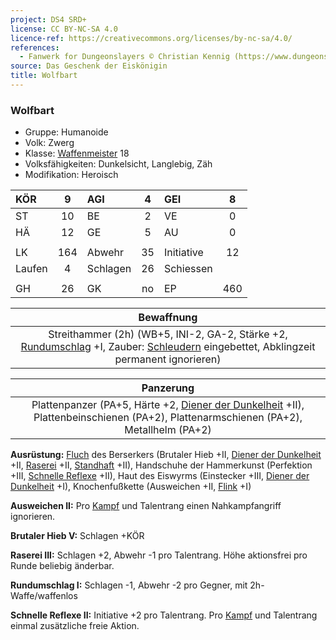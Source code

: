 ```yaml
---
project: DS4 SRD+
license: CC BY-NC-SA 4.0
licence-ref: https://creativecommons.org/licenses/by-nc-sa/4.0/
references: 
  - Fanwerk for Dungeonslayers © Christian Kennig (https://www.dungeonslayers.net/)
source: Das Geschenk der Eiskönigin
title: Wolfbart
---
```


### Wolfbart

- Gruppe: Humanoide
- Volk: Zwerg
- Klasse: [Waffenmeister](../../grw/charaktere-heldenklassen-waffenmeister.md) 18
- Volksfähigkeiten: Dunkelsicht, Langlebig, Zäh
- Modifikation: Heroisch

| KÖR    |  9  | AGI      |  4  | GEI        |  8  |
| :----- | :-: | :------- | :-: | :--------- | :-: |
| ST     | 10  | BE       |  2  | VE         |  0  |
| HÄ     | 12  | GE       |  5  | AU         |  0  |
|        |     |          |     |            |     |
| LK     | 164 | Abwehr   | 35  | Initiative | 12  |
| Laufen |  4  | Schlagen | 26  | Schiessen  |     |
|        |     |          |     |            |     |
| GH     | 26  | GK       | no  | EP         | 460 |

|                                                             Bewaffnung                                                              |
| :---------------------------------------------------------------------------------------------------------------------------------: |
| Streithammer (2h) (WB+5, INI-2, GA-2, Stärke +2, [Rundumschlag](../../grw/talente/rundumschlag.md) +I, Zauber: [Schleudern](../../grw/zauber/schleudern.md) eingebettet, Abklingzeit permanent ignorieren) |

|                                                              Panzerung                                                              |
| :---------------------------------------------------------------------------------------------------------------------------------: |
| Plattenpanzer (PA+5, Härte +2, [Diener der Dunkelheit](../../grw/talente/diener-der-dunkelheit.md) +II), Plattenbeinschienen (PA+2), Plattenarmschienen (PA+2), Metallhelm (PA+2) |

**Ausrüstung:** [Fluch](../../grw/zauber/fluch.md) des Berserkers (Brutaler Hieb +II, [Diener der Dunkelheit](../../grw/talente/diener-der-dunkelheit.md) +II, [Raserei](../../grw/talente/raserei.md) +II, [Standhaft](../../grw/talente/standhaft.md) +II), Handschuhe der Hammerkunst (Perfektion +III, [Schnelle Reflexe](../../grw/talente/schnelle-reflexe.md) +II), Haut des Eiswyrms (Einstecker +III, [Diener der Dunkelheit](../../grw/talente/diener-der-dunkelheit.md) +I), Knochenfußkette (Ausweichen +II, [Flink](../../grw/talente/flink.md) +I)

**Ausweichen II:** Pro [Kampf](../../grw/regeln-kampf.md) und Talentrang einen Nahkampfangriff ignorieren.

**Brutaler Hieb V:** Schlagen +KÖR

**Raserei III:** Schlagen +2, Abwehr -1 pro Talentrang. Höhe aktionsfrei pro Runde beliebig änderbar.

**Rundumschlag I:** Schlagen -1, Abwehr -2 pro Gegner, mit 2h-Waffe/waffenlos

**Schnelle Reflexe II:** Initiative +2 pro Talentrang. Pro [Kampf](../../grw/regeln-kampf.md) und Talentrang einmal zusätzliche freie Aktion.

